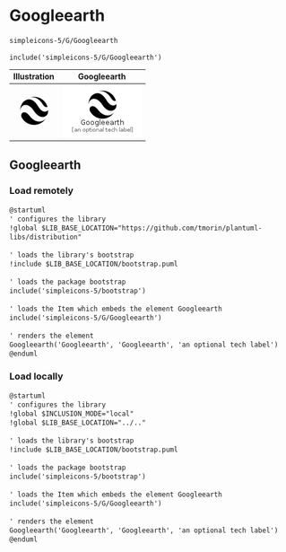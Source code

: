 # Googleearth


```text
simpleicons-5/G/Googleearth
```

```text
include('simpleicons-5/G/Googleearth')
```



| Illustration | Googleearth |
| :---: | :---: |
| ![illustration for Illustration](../../simpleicons-5/G/Googleearth.png) | ![illustration for Googleearth](../../simpleicons-5/G/Googleearth.Local.png) |




## Googleearth

### Load remotely
```plantuml
@startuml
' configures the library
!global $LIB_BASE_LOCATION="https://github.com/tmorin/plantuml-libs/distribution"

' loads the library's bootstrap
!include $LIB_BASE_LOCATION/bootstrap.puml

' loads the package bootstrap
include('simpleicons-5/bootstrap')

' loads the Item which embeds the element Googleearth
include('simpleicons-5/G/Googleearth')

' renders the element
Googleearth('Googleearth', 'Googleearth', 'an optional tech label')
@enduml
```

### Load locally
```plantuml
@startuml
' configures the library
!global $INCLUSION_MODE="local"
!global $LIB_BASE_LOCATION="../.."

' loads the library's bootstrap
!include $LIB_BASE_LOCATION/bootstrap.puml

' loads the package bootstrap
include('simpleicons-5/bootstrap')

' loads the Item which embeds the element Googleearth
include('simpleicons-5/G/Googleearth')

' renders the element
Googleearth('Googleearth', 'Googleearth', 'an optional tech label')
@enduml
```

